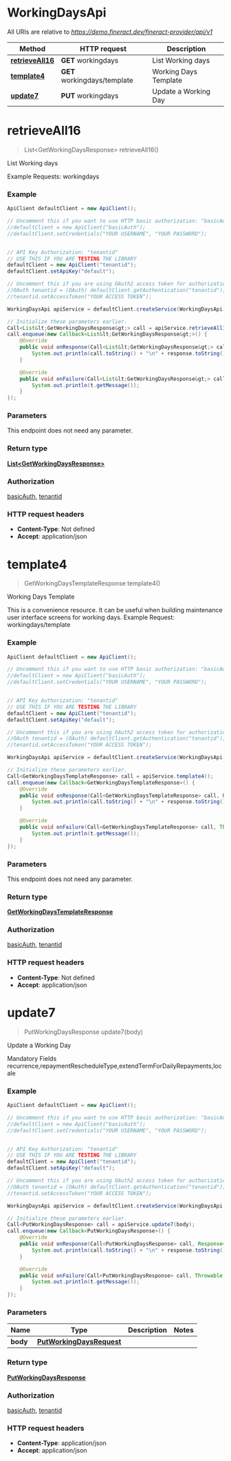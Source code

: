 # WorkingDaysApi

All URIs are relative to *https://demo.fineract.dev/fineract-provider/api/v1*

Method | HTTP request | Description
------------- | ------------- | -------------
[**retrieveAll16**](WorkingDaysApi.md#retrieveAll16) | **GET** workingdays | List Working days
[**template4**](WorkingDaysApi.md#template4) | **GET** workingdays/template | Working Days Template
[**update7**](WorkingDaysApi.md#update7) | **PUT** workingdays | Update a Working Day

<a name="retrieveAll16"></a>
# **retrieveAll16**
> List&lt;GetWorkingDaysResponse&gt; retrieveAll16()

List Working days

Example Requests:  workingdays

### Example
```java
ApiClient defaultClient = new ApiClient();

// Uncomment this if you want to use HTTP basic authorization: "basicAuth"
//defaultClient = new ApiClient("basicAuth");
//defaultClient.setCredentials("YOUR USERNAME", "YOUR PASSWORD");


// API Key Authorization: "tenantid"
// USE THIS IF YOU ARE TESTING THE LIBRARY
defaultClient = new ApiClient("tenantid");
defaultClient.setApiKey("default");

// Uncomment this if you are using OAuth2 access token for authorization: "tenantid"
//OAuth tenantid = (OAuth) defaultClient.getAuthentication("tenantid");
//tenantid.setAccessToken("YOUR ACCESS TOKEN");

WorkingDaysApi apiService = defaultClient.createService(WorkingDaysApi.class);

// Initialize these parameters earlier.
Call<List&lt;GetWorkingDaysResponse&gt;> call = apiService.retrieveAll16();
call.enqueue(new Callback<List&lt;GetWorkingDaysResponse&gt;>() {
    @Override
    public void onResponse(Call<List&lt;GetWorkingDaysResponse&gt;> call, Response<List&lt;GetWorkingDaysResponse&gt;> response) {
        System.out.println(call.toString() + "\n" + response.toString());
    }

    @Override
    public void onFailure(Call<List&lt;GetWorkingDaysResponse&gt;> call, Throwable t) {
        System.out.println(t.getMessage());
    }
});

```

### Parameters
This endpoint does not need any parameter.

### Return type

[**List&lt;GetWorkingDaysResponse&gt;**](GetWorkingDaysResponse.md)

### Authorization

[basicAuth](../README.md#basicAuth), [tenantid](../README.md#tenantid)

### HTTP request headers

 - **Content-Type**: Not defined
 - **Accept**: application/json

<a name="template4"></a>
# **template4**
> GetWorkingDaysTemplateResponse template4()

Working Days Template

This is a convenience resource. It can be useful when building maintenance user interface screens for working days.  Example Request:  workingdays/template

### Example
```java
ApiClient defaultClient = new ApiClient();

// Uncomment this if you want to use HTTP basic authorization: "basicAuth"
//defaultClient = new ApiClient("basicAuth");
//defaultClient.setCredentials("YOUR USERNAME", "YOUR PASSWORD");


// API Key Authorization: "tenantid"
// USE THIS IF YOU ARE TESTING THE LIBRARY
defaultClient = new ApiClient("tenantid");
defaultClient.setApiKey("default");

// Uncomment this if you are using OAuth2 access token for authorization: "tenantid"
//OAuth tenantid = (OAuth) defaultClient.getAuthentication("tenantid");
//tenantid.setAccessToken("YOUR ACCESS TOKEN");

WorkingDaysApi apiService = defaultClient.createService(WorkingDaysApi.class);

// Initialize these parameters earlier.
Call<GetWorkingDaysTemplateResponse> call = apiService.template4();
call.enqueue(new Callback<GetWorkingDaysTemplateResponse>() {
    @Override
    public void onResponse(Call<GetWorkingDaysTemplateResponse> call, Response<GetWorkingDaysTemplateResponse> response) {
        System.out.println(call.toString() + "\n" + response.toString());
    }

    @Override
    public void onFailure(Call<GetWorkingDaysTemplateResponse> call, Throwable t) {
        System.out.println(t.getMessage());
    }
});

```

### Parameters
This endpoint does not need any parameter.

### Return type

[**GetWorkingDaysTemplateResponse**](GetWorkingDaysTemplateResponse.md)

### Authorization

[basicAuth](../README.md#basicAuth), [tenantid](../README.md#tenantid)

### HTTP request headers

 - **Content-Type**: Not defined
 - **Accept**: application/json

<a name="update7"></a>
# **update7**
> PutWorkingDaysResponse update7(body)

Update a Working Day

Mandatory Fields recurrence,repaymentRescheduleType,extendTermForDailyRepayments,locale

### Example
```java
ApiClient defaultClient = new ApiClient();

// Uncomment this if you want to use HTTP basic authorization: "basicAuth"
//defaultClient = new ApiClient("basicAuth");
//defaultClient.setCredentials("YOUR USERNAME", "YOUR PASSWORD");


// API Key Authorization: "tenantid"
// USE THIS IF YOU ARE TESTING THE LIBRARY
defaultClient = new ApiClient("tenantid");
defaultClient.setApiKey("default");

// Uncomment this if you are using OAuth2 access token for authorization: "tenantid"
//OAuth tenantid = (OAuth) defaultClient.getAuthentication("tenantid");
//tenantid.setAccessToken("YOUR ACCESS TOKEN");

WorkingDaysApi apiService = defaultClient.createService(WorkingDaysApi.class);

// Initialize these parameters earlier.
Call<PutWorkingDaysResponse> call = apiService.update7(body);
call.enqueue(new Callback<PutWorkingDaysResponse>() {
    @Override
    public void onResponse(Call<PutWorkingDaysResponse> call, Response<PutWorkingDaysResponse> response) {
        System.out.println(call.toString() + "\n" + response.toString());
    }

    @Override
    public void onFailure(Call<PutWorkingDaysResponse> call, Throwable t) {
        System.out.println(t.getMessage());
    }
});

```

### Parameters

Name | Type | Description  | Notes
------------- | ------------- | ------------- | -------------
 **body** | [**PutWorkingDaysRequest**](PutWorkingDaysRequest.md)|  |

### Return type

[**PutWorkingDaysResponse**](PutWorkingDaysResponse.md)

### Authorization

[basicAuth](../README.md#basicAuth), [tenantid](../README.md#tenantid)

### HTTP request headers

 - **Content-Type**: application/json
 - **Accept**: application/json

